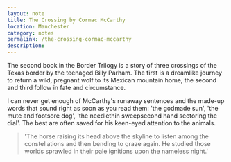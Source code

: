 ```yaml
---
layout: note
title: The Crossing by Cormac McCarthy
location: Manchester
category: notes
permalink: /the-crossing-cormac-mccarthy
description: 
---
```


The second book in the Border Trilogy is a story of three crossings of the Texas
border by the teenaged Billy Parham. The first is a dreamlike journey to return
a wild, pregnant wolf to its Mexican mountain home, the second and third follow
in fate and circumstance.

I can never get enough of McCarthy's runaway sentences and the made-up words
that sound right as soon as you read them: 'the godmade sun', 'the mute and
footsore dog', 'the needlethin sweepsecond hand sectoring the dial'. The best
are often saved for his keen-eyed attention to the animals.

> 'The horse raising its head above the skyline to listen among the
> constellations and then bending to graze again. He studied those worlds
> sprawled in their pale ignitions upon the nameless night.'